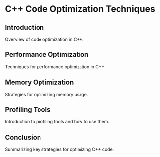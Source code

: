 # C++ Code Optimization Techniques

## Introduction
Overview of code optimization in C++.

## Performance Optimization
Techniques for performance optimization in C++.

## Memory Optimization
Strategies for optimizing memory usage.

## Profiling Tools
Introduction to profiling tools and how to use them.

## Conclusion
Summarizing key strategies for optimizing C++ code.

